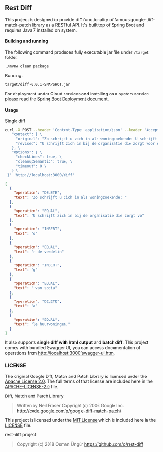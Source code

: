 ## Rest Diff

This project is designed to provide diff functionality of famous google-diff-match-patch
library as a RESTful API. It's built top of Spring Boot and requires Java 7 installed on system.

#### Building and running

The following command produces fully executable jar file under `/target` folder.

```bash
./mvnw clean package
```

Running:

```bash
target/diff-0.0.1-SNAPSHOT.jar
```

For deployment under Cloud services and installing as a system service please read the [Spring Boot Deployment document](https://docs.spring.io/spring-boot/docs/current/reference/html/deployment.html).

#### Usage

Single diff

```bash
curl -X POST --header 'Content-Type: application/json' --header 'Accept: application/json' -d '{ \ 
   "context": { \ 
     "original": "Zo schrijft u zich in als woningzoekende: U schrijft zich in bij de organisatie die zorgt vor de verdelin van sociaale huurwoningen.", \ 
     "revised": "U schrijft zich in bij de organisatie die zorgt voor de verdeling van sociale huurwoningen." \ 
   }, \ 
   "options": { \ 
     "checkLines": true, \ 
     "cleanupSemantic": true, \ 
     "timeout": 0 \ 
   } \ 
 }' 'http://localhost:3000/diff'
```
```json
[
  {
    "operation": "DELETE",
    "text": "Zo schrijft u zich in als woningzoekende: "
  },
  {
    "operation": "EQUAL",
    "text": "U schrijft zich in bij de organisatie die zorgt vo"
  },
  {
    "operation": "INSERT",
    "text": "o"
  },
  {
    "operation": "EQUAL",
    "text": "r de verdelin"
  },
  {
    "operation": "INSERT",
    "text": "g"
  },
  {
    "operation": "EQUAL",
    "text": " van socia"
  },
  {
    "operation": "DELETE",
    "text": "a"
  },
  {
    "operation": "EQUAL",
    "text": "le huurwoningen."
  }
]
```

It also supports **single diff with html output** and **batch diff**. This project comes with bundled Swagger UI,
you can access documentation of operations from <http://localhost:3000/swagger-ui.html>.

### LICENSE

The original Google Diff, Match and Patch Library is licensed under the [Apache License 2.0](http://www.apache.org/licenses/LICENSE-2.0). The full terms of that license are included here in the [APACHE-LICENSE-2.0](/APACHE-LICENSE-2.0) file.

Diff, Match and Patch Library

> Written by Neil Fraser
> Copyright (c) 2006 Google Inc.
> <http://code.google.com/p/google-diff-match-patch/>

This project is licensed under the [MIT License](http://www.opensource.org/licenses/MIT) which is included here in the [LICENSE](/LICENSE) file.

rest-diff project

> Copyright (c) 2018 Osman Üngür
> <https://github.com/o/rest-diff>
